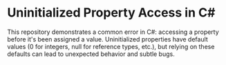 # Uninitialized Property Access in C#

This repository demonstrates a common error in C#: accessing a property before it's been assigned a value.  Uninitialized properties have default values (0 for integers, null for reference types, etc.), but relying on these defaults can lead to unexpected behavior and subtle bugs.